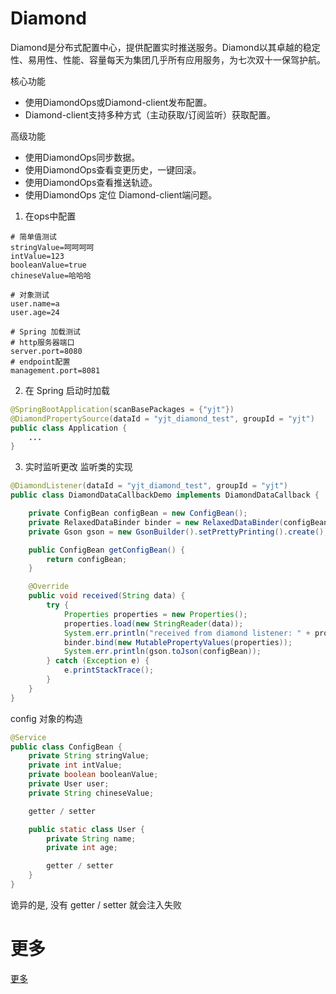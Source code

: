 # Diamond
Diamond是分布式配置中心，提供配置实时推送服务。Diamond以其卓越的稳定性、易用性、性能、容量每天为集团几乎所有应用服务，为七次双十一保驾护航。

核心功能
+ 使用DiamondOps或Diamond-client发布配置。
+ Diamond-client支持多种方式（主动获取/订阅监听）获取配置。

高级功能
+ 使用DiamondOps同步数据。
+ 使用DiamondOps查看变更历史，一键回滚。
+ 使用DiamondOps查看推送轨迹。
+ 使用DiamondOps 定位 Diamond-client端问题。

1. 在ops中配置
```
# 简单值测试
stringValue=呵呵呵呵
intValue=123
booleanValue=true
chineseValue=哈哈哈

# 对象测试
user.name=a
user.age=24

# Spring 加载测试
# http服务器端口
server.port=8080
# endpoint配置
management.port=8081
```
2. 在 Spring 启动时加载
```java
@SpringBootApplication(scanBasePackages = {"yjt"})
@DiamondPropertySource(dataId = "yjt_diamond_test", groupId = "yjt")
public class Application {
    ...
}
```
3. 实时监听更改
监听类的实现
```java
@DiamondListener(dataId = "yjt_diamond_test", groupId = "yjt")
public class DiamondDataCallbackDemo implements DiamondDataCallback {

    private ConfigBean configBean = new ConfigBean();
    private RelaxedDataBinder binder = new RelaxedDataBinder(configBean);
    private Gson gson = new GsonBuilder().setPrettyPrinting().create();

    public ConfigBean getConfigBean() {
        return configBean;
    }

    @Override
    public void received(String data) {
        try {
            Properties properties = new Properties();
            properties.load(new StringReader(data));
            System.err.println("received from diamond listener: " + properties);
            binder.bind(new MutablePropertyValues(properties));
            System.err.println(gson.toJson(configBean));
        } catch (Exception e) {
            e.printStackTrace();
        }
    }
}
```
config 对象的构造
```java
@Service
public class ConfigBean {
    private String stringValue;
    private int intValue;
    private boolean booleanValue;
    private User user;
    private String chineseValue;

    getter / setter

    public static class User {
        private String name;
        private int age;

        getter / setter
    }
}
```
诡异的是, 没有 getter / setter 就会注入失败


# 更多
[更多](http://gitlab.alibaba-inc.com/middleware-container/pandora-boot/wikis/spring-boot-diamond)